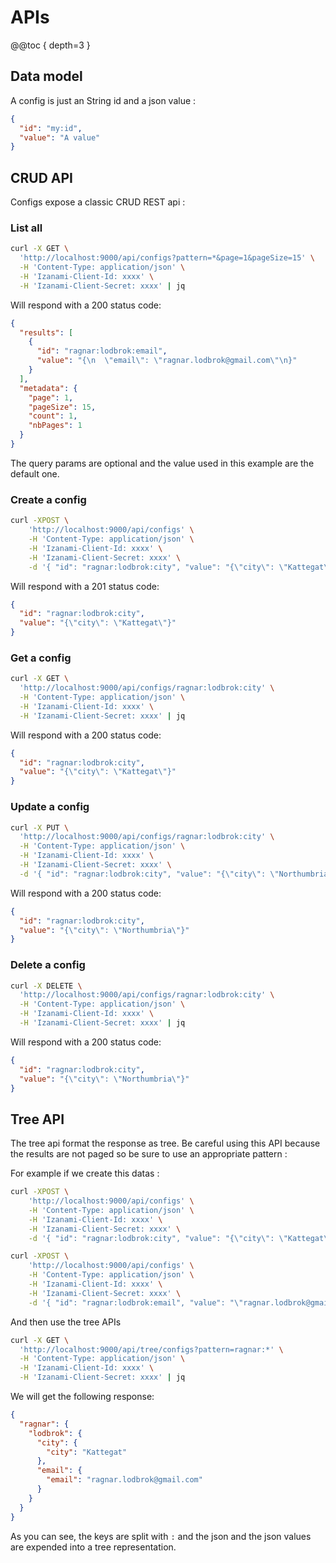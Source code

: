 # APIs

@@toc { depth=3 }

## Data model 

A config is just an String id and a json value : 

```json
{
  "id": "my:id", 
  "value": "A value"
}
```

## CRUD API 

Configs expose a classic CRUD REST api : 

### List all 

```bash
curl -X GET \
  'http://localhost:9000/api/configs?pattern=*&page=1&pageSize=15' \
  -H 'Content-Type: application/json' \
  -H 'Izanami-Client-Id: xxxx' \
  -H 'Izanami-Client-Secret: xxxx' | jq
```

Will respond with a 200 status code: 

```json
{
  "results": [
    {
      "id": "ragnar:lodbrok:email",
      "value": "{\n  \"email\": \"ragnar.lodbrok@gmail.com\"\n}"
    }
  ],
  "metadata": {
    "page": 1,
    "pageSize": 15,
    "count": 1,
    "nbPages": 1
  }
}
```

The query params are optional and the value used in this example are the default one. 

### Create a config 

```bash
curl -XPOST \
    'http://localhost:9000/api/configs' \
    -H 'Content-Type: application/json' \
    -H 'Izanami-Client-Id: xxxx' \
    -H 'Izanami-Client-Secret: xxxx' \
    -d '{ "id": "ragnar:lodbrok:city", "value": "{\"city\": \"Kattegat\"}" }' | jq  
```

Will respond with a 201 status code: 

```json
{
  "id": "ragnar:lodbrok:city",
  "value": "{\"city\": \"Kattegat\"}"
}
```

### Get a config 

```bash
curl -X GET \
  'http://localhost:9000/api/configs/ragnar:lodbrok:city' \
  -H 'Content-Type: application/json' \
  -H 'Izanami-Client-Id: xxxx' \
  -H 'Izanami-Client-Secret: xxxx' | jq
```

Will respond with a 200 status code:

```json
{
  "id": "ragnar:lodbrok:city",
  "value": "{\"city\": \"Kattegat\"}"
}
```

### Update a config

 
```bash
curl -X PUT \
  'http://localhost:9000/api/configs/ragnar:lodbrok:city' \
  -H 'Content-Type: application/json' \
  -H 'Izanami-Client-Id: xxxx' \
  -H 'Izanami-Client-Secret: xxxx' \
  -d '{ "id": "ragnar:lodbrok:city", "value": "{\"city\": \"Northumbria\"}" }' | jq
```

Will respond with a 200 status code:

```json
{
  "id": "ragnar:lodbrok:city",
  "value": "{\"city\": \"Northumbria\"}"
}
```

### Delete a config

 
```bash
curl -X DELETE \
  'http://localhost:9000/api/configs/ragnar:lodbrok:city' \
  -H 'Content-Type: application/json' \
  -H 'Izanami-Client-Id: xxxx' \
  -H 'Izanami-Client-Secret: xxxx' | jq 
```

Will respond with a 200 status code:

```json
{
  "id": "ragnar:lodbrok:city",
  "value": "{\"city\": \"Northumbria\"}"
}
```

## Tree API 

The tree api format the response as tree. 
Be careful using this API because the results are not paged so be sure to use an appropriate pattern : 

For example if we create this datas : 

```bash
curl -XPOST \
    'http://localhost:9000/api/configs' \
    -H 'Content-Type: application/json' \
    -H 'Izanami-Client-Id: xxxx' \
    -H 'Izanami-Client-Secret: xxxx' \
    -d '{ "id": "ragnar:lodbrok:city", "value": "{\"city\": \"Kattegat\"}" }' | jq

curl -XPOST \
    'http://localhost:9000/api/configs' \
    -H 'Content-Type: application/json' \
    -H 'Izanami-Client-Id: xxxx' \
    -H 'Izanami-Client-Secret: xxxx' \
    -d '{ "id": "ragnar:lodbrok:email", "value": "\"ragnar.lodbrok@gmail.com\"" }' | jq
```

And then use the tree APIs 

```bash
curl -X GET \
  'http://localhost:9000/api/tree/configs?pattern=ragnar:*' \
  -H 'Content-Type: application/json' \
  -H 'Izanami-Client-Id: xxxx' \
  -H 'Izanami-Client-Secret: xxxx' | jq
```

We will get the following response: 

```json
{
  "ragnar": {
    "lodbrok": {
      "city": {
        "city": "Kattegat"
      },
      "email": {
        "email": "ragnar.lodbrok@gmail.com"
      }
    }
  }
}
```

As you can see, the keys are split with `:` and the json and the json values are expended into a tree representation. 